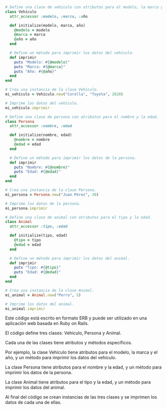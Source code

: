 ```ruby
# Define una clase de vehículo con atributos para el modelo, la marca y el año.
class Vehículo
  attr_accessor :modelo, :marca, :año

  def initialize(modelo, marca, año)
    @modelo = modelo
    @marca = marca
    @año = año
  end

  # Define un método para imprimir los datos del vehículo.
  def imprimir
    puts "Modelo: #{@modelo}"
    puts "Marca: #{@marca}"
    puts "Año: #{@año}"
  end
end

# Crea una instancia de la clase Vehículo.
mi_vehículo = Vehículo.new("Corolla", "Toyota", 2020)

# Imprime los datos del vehículo.
mi_vehículo.imprimir

# Define una clase de persona con atributos para el nombre y la edad.
class Persona
  attr_accessor :nombre, :edad

  def initialize(nombre, edad)
    @nombre = nombre
    @edad = edad
  end

  # Define un método para imprimir los datos de la persona.
  def imprimir
    puts "Nombre: #{@nombre}"
    puts "Edad: #{@edad}"
  end
end

# Crea una instancia de la clase Persona.
mi_persona = Persona.new("Juan Pérez", 30)

# Imprime los datos de la persona.
mi_persona.imprimir

# Define una clase de animal con atributos para el tipo y la edad.
class Animal
  attr_accessor :tipo, :edad

  def initialize(tipo, edad)
    @tipo = tipo
    @edad = edad
  end

  # Define un método para imprimir los datos del animal.
  def imprimir
    puts "Tipo: #{@tipo}"
    puts "Edad: #{@edad}"
  end
end

# Crea una instancia de la clase Animal.
mi_animal = Animal.new("Perro", 5)

# Imprime los datos del animal.
mi_animal.imprimir
```

Este código está escrito en formato ERB y puede ser utilizado en una aplicación web basada en Ruby on Rails.

El código define tres clases: Vehículo, Persona y Animal.

Cada una de las clases tiene atributos y métodos específicos.

Por ejemplo, la clase Vehículo tiene atributos para el modelo, la marca y el año, y un método para imprimir los datos del vehículo.

La clase Persona tiene atributos para el nombre y la edad, y un método para imprimir los datos de la persona.

La clase Animal tiene atributos para el tipo y la edad, y un método para imprimir los datos del animal.

Al final del código se crean instancias de las tres clases y se imprimen los datos de cada una de ellas.